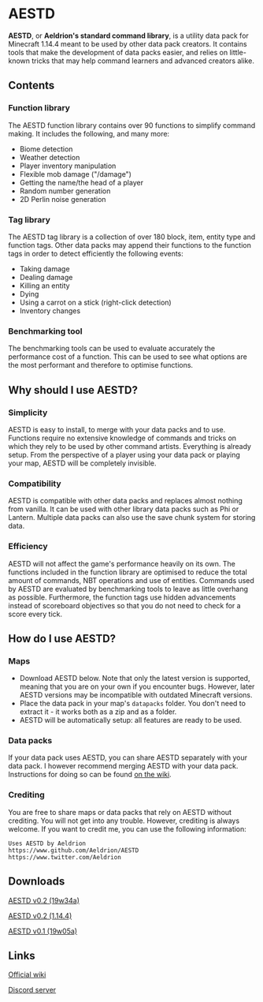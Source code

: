 # AESTD

**AESTD**, or **Aeldrion's standard command library**, is a utility data pack for Minecraft 1.14.4 meant to be used by other data pack creators.
It contains tools that make the development of data packs easier, and relies on little-known tricks that may help command learners and advanced creators alike.

## Contents

### Function library
The AESTD function library contains over 90 functions to simplify command making.
It includes the following, and many more:
- Biome detection
- Weather detection
- Player inventory manipulation
- Flexible mob damage ("/damage")
- Getting the name/the head of a player
- Random number generation
- 2D Perlin noise generation

### Tag library
The AESTD tag library is a collection of over 180 block, item, entity type and function tags.
Other data packs may append their functions to the function tags in order to detect efficiently the following events:
- Taking damage
- Dealing damage
- Killing an entity
- Dying
- Using a carrot on a stick (right-click detection)
- Inventory changes

### Benchmarking tool
The benchmarking tools can be used to evaluate accurately the performance cost of a function.
This can be used to see what options are the most performant and therefore to optimise functions.

## Why should I use AESTD?

### Simplicity
AESTD is easy to install, to merge with your data packs and to use.
Functions require no extensive knowledge of commands and tricks on which they rely to be used by other command artists.
Everything is already setup.
From the perspective of a player using your data pack or playing your map, AESTD will be completely invisible.

### Compatibility
AESTD is compatible with other data packs and replaces almost nothing from vanilla.
It can be used with other library data packs such as Phi or Lantern.
Multiple data packs can also use the save chunk system for storing data.

### Efficiency
AESTD will not affect the game's performance heavily on its own.
The functions included in the function library are optimised to reduce the total amount of commands, NBT operations and use of entities. Commands used by AESTD are evaluated by benchmarking tools to leave as little overhang as possible.
Furthermore, the function tags use hidden advancements instead of scoreboard objectives so that you do not need to check for a score every tick.

## How do I use AESTD?

### Maps
* Download AESTD below. Note that only the latest version is supported, meaning that you are on your own if you encounter bugs. However, later AESTD versions may be incompatible with outdated Minecraft versions.
* Place the data pack in your map's `datapacks` folder. You don't need to extract it - it works both as a zip and as a folder.
* AESTD will be automatically setup: all features are ready to be used.

### Data packs
If your data pack uses AESTD, you can share AESTD separately with your data pack. I however recommend merging AESTD with your data pack. Instructions for doing so can be found [on the wiki](https://minecraft.gamepedia.com/User:Aeldrion/Projects/AESTD#Merging_AESTD_with_your_data_pack).

### Crediting
You are free to share maps or data packs that rely on AESTD without crediting. You will not get into any trouble. However, crediting is always welcome. If you want to credit me, you can use the following information:

```
Uses AESTD by Aeldrion
https://www.github.com/Aeldrion/AESTD
https://www.twitter.com/Aeldrion
```

## Downloads

[AESTD v0.2 (19w34a)](http://www.mediafire.com/file/y73kgz0l39z9zq3)

[AESTD v0.2 (1.14.4)](http://www.mediafire.com/file/swp4mn1coisodfi)

[AESTD v0.1 (19w05a)](http://www.mediafire.com/file/m7cwbkzd4jddqu6)

## Links

[Official wiki](minecraft.gamepedia.com/User:Aeldrion/Projects/AESTD)

[Discord server](https://discord.gg/KJet4xF)
